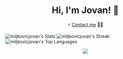 
# <div align="center">Hi, I'm Jovan! 👋</div>
<p align="center">⚡ <a href="https://www.linkedin.com/in/miljkovicj/">Contact me</a> 👨‍💻</p>


![miljkovicjovan's Stats](https://github-readme-stats.vercel.app/api?username=miljkovicjovan&theme=prussian&show_icons=true&hide_border=true&count_private=true)
![miljkovicjovan's Streak](https://github-readme-streak-stats.herokuapp.com/?user=miljkovicjovan&theme=prussian&hide_border=true)
![miljkovicjovan's Top Languages](https://github-readme-stats.vercel.app/api/top-langs/?username=miljkovicjovan&theme=prussian&show_icons=true&hide_border=true&layout=compact)

<p align="center">
<img src="https://komarev.com/ghpvc/?username=miljkovicjovan&&style=flat-square" align="center" />
</p>

